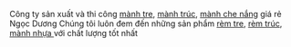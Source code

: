 Công ty sản xuất và thi công <a href=”http://thegioimanhrem.net/danh-muc/manh-che-nang/manh-tre”>mành tre</a>, <a href=”http://thegioimanhrem.net/danh-muc/manh-truc”>mành trúc</a>, <a href=”http://thegioimanhrem.net/danh-muc/manh-che-nang”>mành che nắng</a> giá rẻ Ngọc Dương
Chúng tôi luôn đem đến những sản phẩm <a href=”http://thegioimanhrem.net/”>rèm tre</a>, <a href=”http://thegioimanhrem.net/gioi-thieu-ve-manh-tre”>rèm trúc</a>, <a href=”http://thegioimanhrem.net/danh-muc/manh-nhua”>mành nhựa </a>với chất lượng tốt nhất
